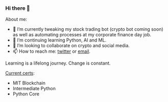 ### Hi there 👋


<!--
**aamabile001/aamabile001** is a ✨ _special_ ✨ repository because its `README.md` (this file) appears on your GitHub profile.
-->

About me:

- 🔭 I’m currently tweaking my stock trading bot (crypto bot coming soon) as well as automating processes at my corporate finance day job.
- 🌱 I’m continuing learning Python, AI and ML.
- 👯 I’m looking to collaborate on crypto and social media.
- 📫 How to reach me: [twitter](twitter.com/aamabile001) or [email](mailto:aamabile001@gmail.com).

Learning is a lifelong journey. Change is constant.

[Current certs](http://amabilemedia.com/my-certifications/):
- MIT Blockchain
- Intermediate Python
- Python Core
